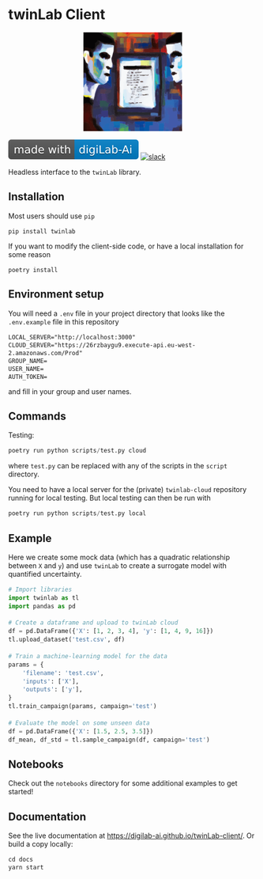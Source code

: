 # twinLab Client

<p align="center">
    <img src="./resources/icons/logo.svg" width="200" height="200" />
</p>

![digiLab](./resources/badges/digilab.svg)
[![slack](https://img.shields.io/badge/slack-@digilabglobal-purple.svg?logo=slack)](https://digilabglobal.slack.com)

Headless interface to the `twinLab` library.

## Installation

Most users should use `pip`
```shell
pip install twinlab
```

If you want to modify the client-side code, or have a local installation for some reason
```shell
poetry install
```

## Environment setup

You will need a `.env` file in your project directory that looks like the `.env.example` file in this repository
```
LOCAL_SERVER="http://localhost:3000"
CLOUD_SERVER="https://26rzbaygu9.execute-api.eu-west-2.amazonaws.com/Prod"
GROUP_NAME=
USER_NAME=
AUTH_TOKEN=
```
and fill in your group and user names.

## Commands

Testing:

```python
poetry run python scripts/test.py cloud 
```
where `test.py` can be replaced with any of the scripts in the `script` directory.

You need to have a local server for the (private) `twinlab-cloud` repository running for local testing. But local testing can then be run with
```python
poetry run python scripts/test.py local
```

## Example

Here we create some mock data (which has a quadratic relationship between `X` and `y`) and use `twinLab` to create a surrogate model with quantified uncertainty.
```python
# Import libraries
import twinlab as tl
import pandas as pd

# Create a dataframe and upload to twinLab cloud
df = pd.DataFrame({'X': [1, 2, 3, 4], 'y': [1, 4, 9, 16]})
tl.upload_dataset('test.csv', df)

# Train a machine-learning model for the data
params = {
    'filename': 'test.csv',
    'inputs': ['X'],
    'outputs': ['y'],
}
tl.train_campaign(params, campaign='test')

# Evaluate the model on some unseen data
df = pd.DataFrame({'X': [1.5, 2.5, 3.5]})
df_mean, df_std = tl.sample_campaign(df, campaign='test')
```

## Notebooks

Check out the `notebooks` directory for some additional examples to get started!

## Documentation

See the live documentation at https://digilab-ai.github.io/twinLab-client/. Or build a copy locally:
```shell
cd docs
yarn start
```
